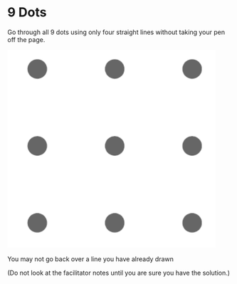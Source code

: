 # 9 Dots

Go through all 9 dots using only four straight lines without taking your pen off the page.

![](../../images/9-dots.png)

You may not go back over a line you have already drawn

(Do not look at the facilitator notes until you are sure you have the solution.)
